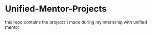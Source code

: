 # Unified-Mentor-Projects
this repo contains the projects i made during my internship with unified mentor
